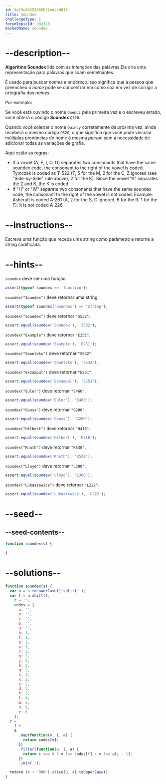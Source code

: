 ```yaml
---
id: 5a23c84252665b21eecc8017
title: Soundex
challengeType: 1
forumTopicId: 302320
dashedName: soundex
---
```


# --description--

**Algoritmo Soundex** lida com as *intenções* das palavras.Ele cria uma representação para palavras que soam semelhantes. 

É usado para buscar <em>nomes</em> e <em>endereço</em>.Isso significa que a pessoa que preencheu o <em>name</em> pode se concentrar em como soa em vez de corrigir a ortografia dos <em>names</em>.

Por exemplo: 

Se você está ouvindo o nome `Quenci` pela primeira vez e o escreveu errado, você obterá o código **Soundex** `Q520`. 

Quando você soletrar o nome `Quincy` corretamente da próxima vez, ainda receberá o mesmo código `Q520`, o que significa que você pode vincular múltiplas pronúncias do nome à mesma <em>person</em> sem a necessidade de adicionar todas as variações de grafia. 

Aqui estão as regras: 

<ul>
  <li>If a vowel (A, E, I, O, U) separates two consonants that have the same soundex code, the consonant to the right of the vowel is coded. Tymczak is coded as T-522 (T, 5 for the M, 2 for the C, Z ignored (see "Side-by-Side" rule above), 2 for the K). Since the vowel "A" separates the Z and K, the K is coded.</li>
  <li>If "H" or "W" separate two consonants that have the same soundex code, the consonant to the right of the vowel is not coded. Example: Ashcraft is coded A-261 (A, 2 for the S, C ignored, 6 for the R, 1 for the F). It is not coded A-226.</li>
</ul>

# --instructions--

Escreva uma função que receba uma string como parâmetro e retorne a string codificada.

# --hints--

`soundex` deve ser uma função.

```js
assert(typeof soundex == 'function');
```

`soundex("Soundex")` deve retornar uma string.

```js
assert(typeof soundex('Soundex') == 'string');
```

`soundex("Soundex")` deve retornar `"S532"`.

```js
assert.equal(soundex('Soundex'), 'S532');
```

`soundex("Example")` deve retornar `"E251"`.

```js
assert.equal(soundex('Example'), 'E251');
```

`soundex("Sownteks")` deve retornar `"S532"`.

```js
assert.equal(soundex('Sownteks'), 'S532');
```

`soundex("Ekzampul")` deve retornar `"E251"`.

```js
assert.equal(soundex('Ekzampul'), 'E251');
```

`soundex("Euler")` deve retornar `"E460"`.

```js
assert.equal(soundex('Euler'), 'E460');
```

`soundex("Gauss")` deve retornar `"G200"`.

```js
assert.equal(soundex('Gauss'), 'G200');
```

`soundex("Hilbert")` deve retornar `"H416"`.

```js
assert.equal(soundex('Hilbert'), 'H416');
```

`soundex("Knuth")` deve retornar `"K530"`.

```js
assert.equal(soundex('Knuth'), 'K530');
```

`soundex("Lloyd")` deve retornar `"L300"`.

```js
assert.equal(soundex('Lloyd'), 'L300');
```

`soundex("Lukasiewicz")` deve retornar `"L222"`.

```js
assert.equal(soundex('Lukasiewicz'), 'L222');
```

# --seed--

## --seed-contents--

```js
function soundex(s) {

}
```

# --solutions--

```js
function soundex(s) {
  var a = s.toLowerCase().split('');
  var f = a.shift(),
    r = '',
    codes = {
      a: '',
      e: '',
      i: '',
      o: '',
      u: '',
      b: 1,
      f: 1,
      p: 1,
      v: 1,
      c: 2,
      g: 2,
      j: 2,
      k: 2,
      q: 2,
      s: 2,
      x: 2,
      z: 2,
      d: 3,
      t: 3,
      l: 4,
      m: 5,
      n: 5,
      r: 6
    };
  r =
    f +
    a
      .map(function(v, i, a) {
        return codes[v];
      })
      .filter(function(v, i, a) {
        return i === 0 ? v !== codes[f] : v !== a[i - 1];
      })
      .join('');

  return (r + '000').slice(0, 4).toUpperCase();
}
```
